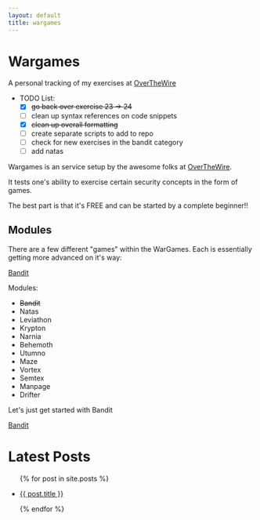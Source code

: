 ```yaml
---
layout: default
title: wargames
---
```



# Wargames

A personal tracking of my exercises at [OverTheWire](http://www.overthewire.org)

- TODO List:
  - [x] ~~go back over exercise 23 -> 24~~
  - [ ] clean up syntax references on code snippets
  - [x] ~~clean up overall formatting~~
  - [ ] create separate scripts to add to repo
  - [ ] check for new exercises in the bandit category
  - [ ] add natas

Wargames is an service setup by the awesome folks at [OverTheWire](http://www.overthewire.org).

It tests one's ability to exercise certain security concepts in the form of games.

The best part is that it's FREE and can be started by a complete beginner!!

## Modules
There are a few different "games" within the WarGames. Each is essentially getting more advanced on it's way:

[Bandit](#Bandit)

Modules:
- ~~Bandit~~
- Natas
- Leviathon
- Krypton
- Narnia
- Behemoth
- Utumno
- Maze
- Vortex
- Semtex
- Manpage
- Drifter

Let's just get started with Bandit

[Bandit](/bandit/security/2022/02/01/level-0.html)
<h1>Latest Posts</h1>

<ul>
  {% for post in site.posts %}
    <li>
      <p><a href="{{ post.url }}">{{ post.title }}</a></p>
      <!-- {{ post.excerpt }} -->
    </li>
  {% endfor %}
</ul>
